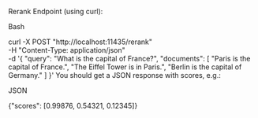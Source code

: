 Rerank Endpoint (using curl):

Bash

curl -X POST "http://localhost:11435/rerank" \
     -H "Content-Type: application/json" \
     -d '{
           "query": "What is the capital of France?",
           "documents": [
             "Paris is the capital of France.",
             "The Eiffel Tower is in Paris.",
             "Berlin is the capital of Germany."
           ]
         }'
You should get a JSON response with scores, e.g.:

JSON

{"scores": [0.99876, 0.54321, 0.12345]}